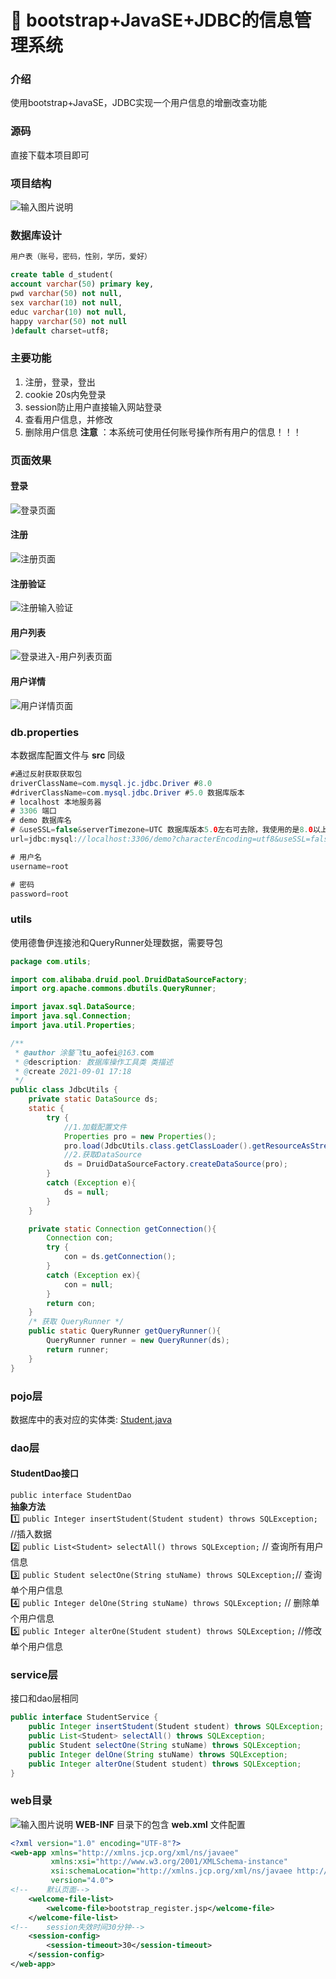 #  :rainbow: bootstrap+JavaSE+JDBC的信息管理系统

### 介绍
使用bootstrap+JavaSE，JDBC实现一个用户信息的增删改查功能

### 源码
直接下载本项目即可

### 项目结构
![输入图片说明](https://images.gitee.com/uploads/images/2021/0920/122628_ae764554_8254421.png "项目结构.png")

### 数据库设计
```txt
用户表（账号，密码，性别，学历，爱好）
```
```sql
create table d_student(
account varchar(50) primary key,
pwd varchar(50) not null,
sex varchar(10) not null,
educ varchar(10) not null,
happy varchar(50) not null
)default charset=utf8;
``` 

### 主要功能
1. 注册，登录，登出
2. cookie 20s内免登录
3. session防止用户直接输入网站登录
4. 查看用户信息，并修改
5. 删除用户信息
 **注意** ：本系统可使用任何账号操作所有用户的信息！！！

### 页面效果
#### 登录
![登录页面](https://images.gitee.com/uploads/images/2021/0920/130948_b86c3707_8254421.png "登录页面.png")

#### 注册
![注册页面](https://images.gitee.com/uploads/images/2021/0920/131022_1316e31e_8254421.png "注册页面.png")

#### 注册验证
![注册输入验证](https://images.gitee.com/uploads/images/2021/0920/131142_a9dc3a11_8254421.png "注册输入验证.png")

#### 用户列表
![登录进入-用户列表页面](https://images.gitee.com/uploads/images/2021/0920/131103_ec92c157_8254421.png "登录进入-用户列表页面.png")

#### 用户详情
![用户详情页面](https://images.gitee.com/uploads/images/2021/0920/131121_0028f3a5_8254421.png "用户详情页面.png")


### db.properties
本数据库配置文件与  **src**  同级
```java
#通过反射获取获取包
driverClassName=com.mysql.jc.jdbc.Driver #8.0
#driverClassName=com.mysql.jdbc.Driver #5.0 数据库版本
# localhost 本地服务器
# 3306 端口
# demo 数据库名
# &useSSL=false&serverTimezone=UTC 数据库版本5.0左右可去除，我使用的是8.0以上的版本，&作为参数的连接符
url=jdbc:mysql://localhost:3306/demo?characterEncoding=utf8&useSSL=false&serverTimezone=UTC

# 用户名
username=root

# 密码
password=root
```

### utils
使用德鲁伊连接池和QueryRunner处理数据，需要导包
```java
package com.utils;

import com.alibaba.druid.pool.DruidDataSourceFactory;
import org.apache.commons.dbutils.QueryRunner;

import javax.sql.DataSource;
import java.sql.Connection;
import java.util.Properties;

/**
 * @author 涂鏊飞tu_aofei@163.com
 * @description: 数据库操作工具类 类描述
 * @create 2021-09-01 17:18
 */
public class JdbcUtils {
    private static DataSource ds;
    static {
        try {
            //1.加载配置文件
            Properties pro = new Properties();
            pro.load(JdbcUtils.class.getClassLoader().getResourceAsStream("db.properties"));
            //2.获取DataSource
            ds = DruidDataSourceFactory.createDataSource(pro);
        }
        catch (Exception e){
            ds = null;
        }
    }

    private static Connection getConnection(){
        Connection con;
        try {
            con = ds.getConnection();
        }
        catch (Exception ex){
            con = null;
        }
        return con;
    }
    /* 获取 QueryRunner */
    public static QueryRunner getQueryRunner(){
        QueryRunner runner = new QueryRunner(ds);
        return runner;
    }
}
```

### pojo层
数据库中的表对应的实体类:
[Student.java](https://gitee.com/LovelyHzz/Info-management-system/blob/master/src/com/pojo/Student.java)

### dao层
#### StudentDao接口
`public interface StudentDao`<br>
 **抽象方法** <br>
 :one: `public Integer insertStudent(Student student) throws SQLException;` //插入数据<br>
 :two: `public List<Student> selectAll() throws SQLException;` // 查询所有用户信息<br>
 :three: `public Student selectOne(String stuName) throws SQLException;`// 查询单个用户信息<br>
 :four: `public Integer delOne(String stuName) throws SQLException;` // 删除单个用户信息<br>
 :five: `public Integer alterOne(Student student) throws SQLException;` //修改单个用户信息<br>

### service层
接口和dao层相同
```java
public interface StudentService {
    public Integer insertStudent(Student student) throws SQLException;
    public List<Student> selectAll() throws SQLException;
    public Student selectOne(String stuName) throws SQLException;
    public Integer delOne(String stuName) throws SQLException;
    public Integer alterOne(Student student) throws SQLException;
}
```
### web目录
![输入图片说明](https://images.gitee.com/uploads/images/2021/0920/130847_edf56cc7_8254421.png "page.png")
 **WEB-INF** 目录下的包含 **web.xml** 文件配置
```xml
<?xml version="1.0" encoding="UTF-8"?>
<web-app xmlns="http://xmlns.jcp.org/xml/ns/javaee"
         xmlns:xsi="http://www.w3.org/2001/XMLSchema-instance"
         xsi:schemaLocation="http://xmlns.jcp.org/xml/ns/javaee http://xmlns.jcp.org/xml/ns/javaee/web-app_4_0.xsd"
         version="4.0">
<!--    默认页面-->
    <welcome-file-list>
        <welcome-file>bootstrap_register.jsp</welcome-file>
    </welcome-file-list>
<!--    session失效时间30分钟-->
    <session-config>
        <session-timeout>30</session-timeout>
    </session-config>
</web-app>
```

